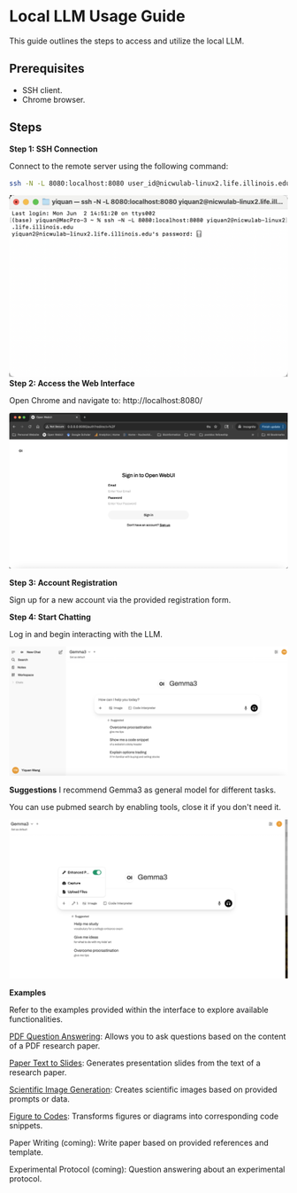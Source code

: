 # Local LLM Usage Guide

This guide outlines the steps to access and utilize the local LLM.

## Prerequisites

*   SSH client.
*   Chrome browser.

## Steps

**Step 1: SSH Connection**

Connect to the remote server using the following command:

```bash
ssh -N -L 8080:localhost:8080 user_id@nicwulab-linux2.life.illinois.edu
```
![SSH Connection](./ssh_connect.png)
**Step 2: Access the Web Interface**

Open Chrome and navigate to: http://localhost:8080/

![Web Interface](./sign_up.png)

**Step 3: Account Registration**

Sign up for a new account via the provided registration form.

**Step 4: Start Chatting**

Log in and begin interacting with the LLM. 

![Chat Interface](./chat_interface.png)

**Suggestions**
I recommend Gemma3 as general model for different tasks.

You can use pubmed search by enabling tools, close it if you don't need it.

![Pubmed](./enable_pubmed.jpg)

**Examples**

Refer to the examples provided within the interface to explore available functionalities.

[PDF Question Answering](./Paper%20PDF%20Q&A.pdf): Allows you to ask questions based on the content of a PDF research paper.

[Paper Text to Slides](./Paper%20Text%20to%20Slides.pdf): Generates presentation slides from the text of a research paper.

[Scientific Image Generation](./Image%20Generation.pdf): Creates scientific images based on provided prompts or data.

[Figure to Codes](./Figure%20to%20Codes.pdf): Transforms figures or diagrams into corresponding code snippets.

Paper Writing (coming): Write paper based on provided references and template.

Experimental Protocol (coming): Question answering about an experimental protocol.
